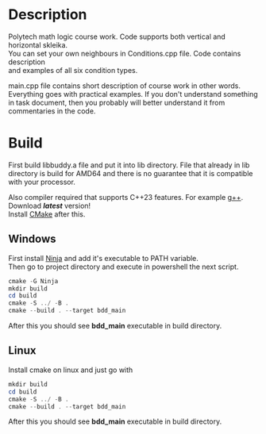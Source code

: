 # Description
Polytech math logic course work. Code supports both vertical and horizontal skleika.  
You can set your own neighbours in Conditions.cpp file. Code contains description  
and examples of all six condition types.

main.cpp file contains short description of course work in other words. Everything
goes with practical examples. If you don't understand something in task document,
then you probably will better understand it from commentaries in the code.

# Build
First build libbuddy.a file and put it into lib directory. File that already 
in lib directory is build for AMD64 and there is no guarantee that it is
compatible with your processor.

Also compiler required that supports C++23 features. For example [g++](http://www.equation.com/servlet/equation.cmd?fa=fortran). Download ***latest*** version!  
Install [CMake](https://cmake.org/download/) after this.

## Windows
First install [Ninja](https://github.com/ninja-build/ninja/releases) and add it's executable to PATH variable.  
Then go to project directory and execute in powershell the next script.
```powershell
cmake -G Ninja
mkdir build
cd build
cmake -S ../ -B .
cmake --build . --target bdd_main
```
After this you should see **bdd_main** executable in build directory.

## Linux
Install cmake on linux and just go with
```powershell
mkdir build
cd build
cmake -S ../ -B .
cmake --build . --target bdd_main
```
After this you should see **bdd_main** executable in build directory.
